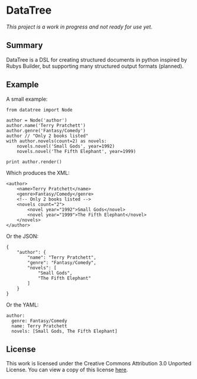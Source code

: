DataTree
========

_This project is a work in progress and not ready for use yet._

Summary
-------
DataTree is a DSL for creating structured documents in python inspired by Rubys 
Builder, but supporting many structured output formats (planned).

Example
-------
A small example: 

	from datatree import Node

    author = Node('author')
    author.name('Terry Pratchett')
    author.genre('Fantasy/Comedy')
    author // "Only 2 books listed"
    with author.novels(count=2) as novels:
        novels.novel('Small Gods', year=1992)
        novels.novel('The Fifth Elephant', year=1999)

    print author.render() 

Which produces the XML:

    <author>
        <name>Terry Pratchett</name>
        <genre>Fantasy/Comedy</genre>
        <!-- Only 2 books listed -->
        <novels count="2">
            <novel year="1992">Small Gods</novel>
            <novel year="1999">The Fifth Elephant</novel>
        </novels>
    </author>

Or the JSON:

    {
        "author": {
            "name": "Terry Pratchett", 
            "genre": "Fantasy/Comedy", 
            "novels": [
                "Small Gods", 
                "The Fifth Elephant"
            ]
        }
    }

Or the YAML:

    author:
      genre: Fantasy/Comedy
      name: Terry Pratchett
      novels: [Small Gods, The Fifth Elephant]


License
-------
This work is licensed under the Creative Commons Attribution 3.0 Unported 
License. You can view a copy of this license [here][license].

[license]: http://creativecommons.org/licenses/by/3.0/ "Creative Commons Attribution 3.0 Unported License"